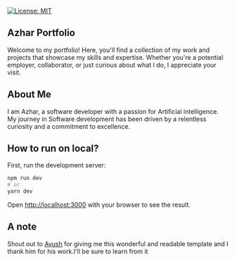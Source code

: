 [![License: MIT](https://img.shields.io/badge/License-MIT-yellow.svg)](https://opensource.org/licenses/MIT)

## Azhar Portfolio
Welcome to my portfolio! Here, you'll find a collection of my work and projects that showcase my skills and expertise. Whether you're a potential employer, collaborator, or just curious about what I do, I appreciate your visit.

## About Me
I am Azhar, a  software developer with a passion for Artificial intelligence. My journey in Software development has been driven by a relentless curiosity and a commitment to excellence. 




## How to run on local?

First, run the development server:

```bash
npm run dev
# or
yarn dev
```

Open [http://localhost:3000](http://localhost:3000) with your browser to see the result.




## A note 

Shout out to  [Ayush](https://github.com/ayush013) for giving me this wonderful and readable template and I thank him for his work.I'll be sure to learn from it